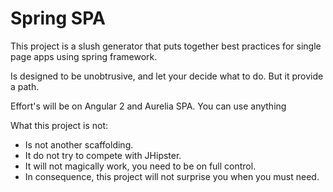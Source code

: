 # Spring SPA

This project is a slush generator that puts together best practices for single page 
apps using spring framework.

Is designed to be unobtrusive, and let your decide what to do. But it provide a path.

Effort's will be on Angular 2 and Aurelia SPA. You can use anything

What this project is not:

 - Is not another scaffolding.
 - It do not try to compete with JHipster.
 - It will not magically work, you need to be on full control.
 - In consequence, this project will not surprise you when you must need.

